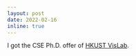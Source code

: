 ```yaml
---
layout: post
date: 2022-02-16
inline: true
---
```


I got the CSE Ph.D. offer of [HKUST VisLab](http://vis.cse.ust.hk/).
